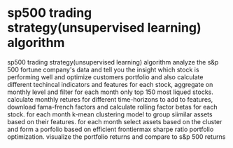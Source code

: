 # sp500 trading strategy(unsupervised learning) algorithm
 sp500 trading strategy(unsupervised learning) algorithm analyze the s&p 500  fortune company's data and tell you the insight which stock is performing well and optimize customers portfolio and also calculate different techincal indicators and features for each stock, aggregate on monthly level and filter for each month only top 150 most liqued stocks.  calculate monthly retures for different time-horizons to add to features, download fama-french factors and calculate rolling factor betas for each stock. for each month k-mean clustering model to group siimilar assets based on their features. for each month select assets based on the cluster and form a porfolio based on efficient frontiermax sharpe ratio portfolio optimization. visualize the portfolio returns and compare to s&p 500 returns
